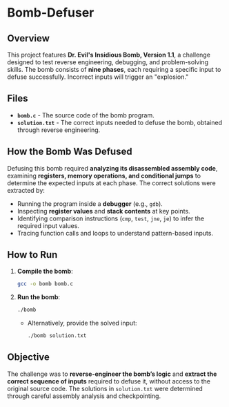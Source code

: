 # Bomb-Defuser

## Overview
This project features **Dr. Evil's Insidious Bomb, Version 1.1**, a challenge designed to test reverse engineering, debugging, and problem-solving skills. The bomb consists of **nine phases**, each requiring a specific input to defuse successfully. Incorrect inputs will trigger an "explosion."

## Files
- **`bomb.c`** - The source code of the bomb program.
- **`solution.txt`** - The correct inputs needed to defuse the bomb, obtained through reverse engineering.

## How the Bomb Was Defused
Defusing this bomb required **analyzing its disassembled assembly code**, examining **registers, memory operations, and conditional jumps** to determine the expected inputs at each phase. The correct solutions were extracted by:
- Running the program inside a **debugger** (e.g., `gdb`).
- Inspecting **register values** and **stack contents** at key points.
- Identifying comparison instructions (`cmp`, `test`, `jne`, `je`) to infer the required input values.
- Tracing function calls and loops to understand pattern-based inputs.

## How to Run
1. **Compile the bomb**:
   ```sh
   gcc -o bomb bomb.c
   ```
2. **Run the bomb**:
   ```sh
   ./bomb
   ```
   - Alternatively, provide the solved input:
     ```sh
     ./bomb solution.txt
     ```

## Objective
The challenge was to **reverse-engineer the bomb’s logic** and **extract the correct sequence of inputs** required to defuse it, without access to the original source code. The solutions in `solution.txt` were determined through careful assembly analysis and checkpointing.
